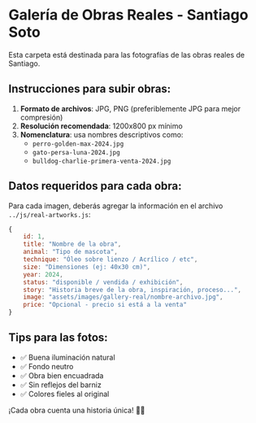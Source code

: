 # Galería de Obras Reales - Santiago Soto

Esta carpeta está destinada para las fotografías de las obras reales de Santiago.

## Instrucciones para subir obras:

1. **Formato de archivos**: JPG, PNG (preferiblemente JPG para mejor compresión)
2. **Resolución recomendada**: 1200x800 px mínimo
3. **Nomenclatura**: usa nombres descriptivos como:
   - `perro-golden-max-2024.jpg`
   - `gato-persa-luna-2024.jpg`
   - `bulldog-charlie-primera-venta-2024.jpg`

## Datos requeridos para cada obra:

Para cada imagen, deberás agregar la información en el archivo `../js/real-artworks.js`:

```javascript
{
    id: 1,
    title: "Nombre de la obra",
    animal: "Tipo de mascota",
    technique: "Óleo sobre lienzo / Acrílico / etc",
    size: "Dimensiones (ej: 40x30 cm)",
    year: 2024,
    status: "disponible / vendida / exhibición",
    story: "Historia breve de la obra, inspiración, proceso...",
    image: "assets/images/gallery-real/nombre-archivo.jpg",
    price: "Opcional - precio si está a la venta"
}
```

## Tips para las fotos:

- ✅ Buena iluminación natural
- ✅ Fondo neutro
- ✅ Obra bien encuadrada
- ✅ Sin reflejos del barniz
- ✅ Colores fieles al original

¡Cada obra cuenta una historia única! 🎨✨
